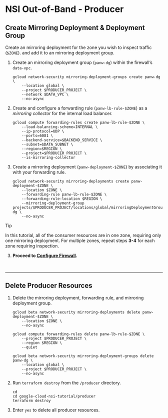 # NSI Out-of-Band - Producer

## Create Mirroring Deployment & Deployment Group
Create an mirroring deployment for the zone you wish to inspect traffic (`$ZONE`). and add it to an mirroring deployment group.

1. Create an mirroring deployment group (`panw-dg`) within the firewall’s `data-vpc`.

    ```
    gcloud network-security mirroring-deployment-groups create panw-dg \
        --location global \
        --project $PRODUCER_PROJECT \
        --network $DATA_VPC \
        --no-async
    ```

2. Create and configure a forwarding rule (`panw-lb-rule-$ZONE`) as a *mirroring collector* for the internal load balancer.

    ```
    gcloud compute forwarding-rules create panw-lb-rule-$ZONE \
        --load-balancing-scheme=INTERNAL \
        --ip-protocol=UDP \
        --ports=6081 \
        --backend-service=$BACKEND_SERVICE \
        --subnet=$DATA_SUBNET \
        --region=$REGION \
        --project=$PRODUCER_PROJECT \
        --is-mirroring-collector
    ```

3. Create a mirroring deployment (`panw-deployment-$ZONE`) by associating it with your forwarding rule.

    ```
    gcloud network-security mirroring-deployments create panw-deployment-$ZONE \
        --location $ZONE \
        --forwarding-rule panw-lb-rule-$ZONE \
        --forwarding-rule-location $REGION \
        --mirroring-deployment-group projects/$PRODUCER_PROJECT/locations/global/mirroringDeploymentGroups/panw-dg \
        --no-async
    ```

> [!TIP]
> In this tutorial, all of the consumer resources are in one zone, requiring only one mirroring deployment. For multiple zones, repeat steps **3-4** for each zone requiring inspection. 

3. <b>Proceed to [Configure Firewall](../#configure-firewall).</b>

<br>

---

## Delete Producer Resources

1. Delete the mirroring deployment, forwarding rule, and mirroring deployment group. 

    ```
    gcloud beta network-security mirroring-deployments delete panw-deployment-$ZONE \
        --location $ZONE \
        --no-async

    gcloud compute forwarding-rules delete panw-lb-rule-$ZONE \
        --project $PRODUCER_PROJECT \
        --region $REGION \
        --quiet

    gcloud beta network-security mirroring-deployment-groups delete panw-dg \
        --location global \
        --project $PRODUCER_PROJECT \
        --no-async
    ```

2. Run `terraform destroy` from the `/producer` directory.

    ```
    cd
    cd google-cloud-nsi-tutorial/producer
    terraform destroy
    ```

3. Enter `yes` to delete all producer resources.
